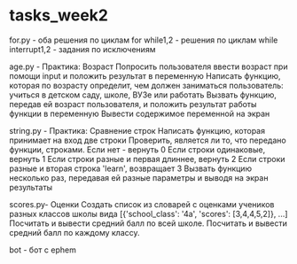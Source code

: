 # tasks_week2

for.py - оба решения по циклам for
while1,2 - решения по циклам while
interrupt1,2 - задания по исключениям

age.py - Практика: Возраст
Попросить пользователя ввести возраст при помощи input и положить результат в переменную
Написать функцию, которая по возрасту определит, чем должен заниматься пользователь: учиться в детском саду, школе, ВУЗе или работать
Вызвать функцию, передав ей возраст пользователя, и положить результат работы функции в переменную
Вывести содержимое переменной на экран

string.py -
Практика: Сравнение строк
Написать функцию, которая принимает на вход две строки
Проверить, является ли то, что передано функции, строками. Если нет - вернуть 0
Если строки одинаковые, вернуть 1
Если строки разные и первая длиннее, вернуть 2
Если строки разные и вторая строка 'learn', возвращает 3
Вызвать функцию несколько раз, передавая ей разные параметры и выводя на экран результаты

scores.py-
Оценки
Создать список из словарей с оценками учеников разных классов школы вида [{'school_class': '4a', 'scores': [3,4,4,5,2]}, ...]
Посчитать и вывести средний балл по всей школе.
Посчитать и вывести средний балл по каждому классу.

bot - 
бот с ephem





